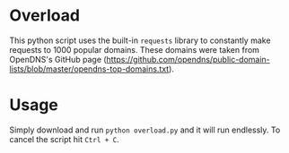 # Overload

This python script uses the built-in `requests` library to constantly make requests to 1000 popular domains.
These domains were taken from OpenDNS's GitHub page (https://github.com/opendns/public-domain-lists/blob/master/opendns-top-domains.txt).

# Usage

Simply download and run `python overload.py` and it will run endlessly.
To cancel the script hit `Ctrl + C`.
